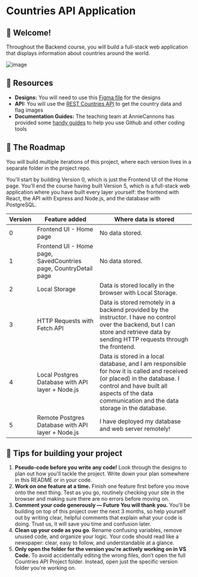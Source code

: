 # Countries API Application

## 👋 Welcome!

Throughout the Backend course, you will build a full-stack web application that displays information about countries around the world.

![image](https://github.com/user-attachments/assets/33b74a77-21ae-4e00-bac0-9638f70890d4)

## 🔗 Resources

- **Designs:** You will need to use this [Figma file](https://www.figma.com/design/YuEMNteoQic0h6RRiYprpV/Countries-API-Project?m=auto&t=C9b6FsfUdPspzaqu-1) for the designs
- **API:** You will use the [REST Countries API](https://restcountries.com) to get the country data and flag images
- **Documentation Guides:** The teaching team at AnnieCannons has provided some [handy guides](https://docs.google.com/document/d/18jxCUA0bebCyYaIHy8aaKMgOQH4w5-b-iCGDWpV4K4M/edit?tab=t.0#heading=h.ykdbmvmlp0ag) to help you use Github and other coding tools

## 🚀 The Roadmap

You will build multiple iterations of this project, where each version lives in a separate folder in the project repo.

You'll start by building Version 0, which is just the Frontend UI of the Home page. You'll end the course having built Version 5, which is a full-stack web application where you have built every layer yourself: the frontend with React, the API with Express and Node.js, and the database with PostgreSQL.

| Version | Feature added                                                    | Where data is stored                                                                                                                                                                                                         |
| ------- | ---------------------------------------------------------------- | ---------------------------------------------------------------------------------------------------------------------------------------------------------------------------------------------------------------------------- |
| 0       | Frontend UI - Home page                                          | No data stored.                                                                                                                                                                                                              |
| 1       | Frontend UI - Home page, SavedCountries page, CountryDetail page | No data stored.                                                                                                                                                                                                              |
| 2       | Local Storage                                                    | Data is stored locally in the browser with Local Storage.                                                                                                                                                                    |
| 3       | HTTP Requests with Fetch API                                     | Data is stored remotely in a backend provided by the instructor. I have no control over the backend, but I can store and retrieve data by sending HTTP requests through the frontend.                                        |
| 4       | Local Postgres Database with API layer + Node.js                 | Data is stored in a local database, and I am responsible for how it is called and received (or placed) in the database. I control and have built all aspects of the data communication and the data storage in the database. |
| 5       | Remote Postgres Database with API layer + Node.js                | I have deployed my database and web server remotely!                                                                                                                                                                         |

## 📝 Tips for building your project

1. **Pseudo-code before you write any code!** Look through the designs to plan out how you'll tackle the project. Write down your plan somewhere in this README or in your code.
2. **Work on one feature at a time.** Finish one feature first before you move onto the next thing. Test as you go, routinely checking your site in the browser and making sure there are no errors before moving on.
3. **Comment your code generously — Future You will thank you.** You’ll be building on top of this project over the next 3 months, so help yourself out by writing clear, helpful comments that explain what your code is doing. Trust us, it will save you time and confusion later.
4. **Clean up your code as you go**. Rename confusing variables, remove unused code, and organize your logic. Your code should read like a newspaper: clear, easy to follow, and understandable at a glance.
5. **Only open the folder for the version you're actively working on in VS Code.** To avoid accidentally editing the wrong files, don’t open the full Countries API Project folder. Instead, open just the specific version folder you're working on.
